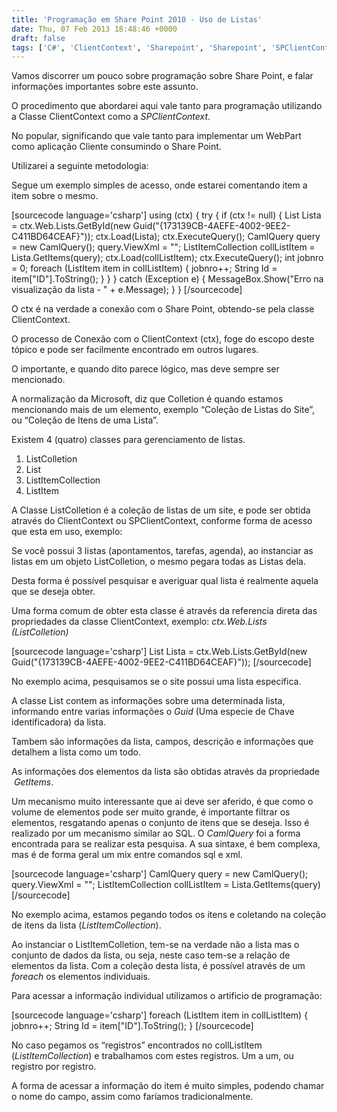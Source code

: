 ```yaml
---
title: 'Programação em Share Point 2010 - Uso de Listas'
date: Thu, 07 Feb 2013 18:48:46 +0000
draft: false
tags: ['C#', 'ClientContext', 'Sharepoint', 'Sharepoint', 'SPClientContext', 'Visual Studio', 'WebPart']
---
```


Vamos discorrer um pouco sobre programação sobre Share Point, e falar informações importantes sobre este assunto.

O procedimento que abordarei aqui vale tanto para programação utilizando a Classe ClientContext como a _SPClientContext_.

No popular, significando que vale tanto para implementar um WebPart como aplicação Cliente consumindo o Share Point.

Utilizarei a seguinte metodologia:

Segue um exemplo simples de acesso, onde estarei comentando item a item sobre o mesmo.

\[sourcecode language='csharp'\] using (ctx) { try { if (ctx != null) { List Lista = ctx.Web.Lists.GetById(new Guid("{173139CB-4AEFE-4002-9EE2-C411BD64CEAF}")); ctx.Load(Lista); ctx.ExecuteQuery(); CamlQuery query = new CamlQuery(); query.ViewXml = ""; ListItemCollection collListItem = Lista.GetItems(query); ctx.Load(collListItem); ctx.ExecuteQuery(); int jobnro = 0; foreach (ListItem item in collListItem) { jobnro++; String Id = item\["ID"\].ToString(); } } } catch (Exception e) { MessageBox.Show("Erro na visualização da lista - " + e.Message); } } \[/sourcecode\]

O ctx é na verdade a conexão com o Share Point, obtendo-se pela classe ClientContext.

O processo de Conexão com o ClientContext (ctx), foge do escopo deste tópico e pode ser facilmente encontrado em outros lugares.

O importante, e quando dito parece lógico, mas deve sempre ser mencionado.

A normalização da Microsoft, diz que Colletion é quando estamos mencionando mais de um elemento, exemplo “Coleção de Listas do Site”, ou “Coleção de Itens de uma Lista”.

Existem 4 (quatro) classes para gerenciamento de listas.

1.  ListColletion
2.  List
3.  ListItemCollection
4.  ListItem

A Classe ListColletion é a coleção de listas de um site, e pode ser obtida através do ClientContext ou SPClientContext, conforme forma de acesso que esta em uso, exemplo:

Se você possui 3 listas (apontamentos, tarefas, agenda), ao instanciar as listas em um objeto ListColletion, o mesmo pegara todas as Listas dela.

Desta forma é possível pesquisar e averiguar qual lista é realmente aquela que se deseja obter.

Uma forma comum de obter esta classe é através da referencia direta das propriedades da classe ClientContext, exemplo: _ctx.Web.Lists (ListColletion)_

\[sourcecode language='csharp'\] List Lista = ctx.Web.Lists.GetById(new Guid("{173139CB-4AEFE-4002-9EE2-C411BD64CEAF}")); \[/sourcecode\]

No exemplo acima, pesquisamos se o site possui uma lista especifica.

A classe List contem as informações sobre uma determinada lista, informando entre varias informações o _Guid_ (Uma especie de Chave identificadora) da lista.

Tambem são informações da lista, campos, descrição e informações que detalhem a lista como um todo.

As informações dos elementos da lista são obtidas através da propriedade  _GetItems_.

Um mecanismo muito interessante que ai deve ser aferido, é que como o volume de elementos pode ser muito grande, é importante filtrar os elementos, resgatando apenas o conjunto de itens que se deseja. Isso é realizado por um mecanismo similar ao SQL. O _CamlQuery_ foi a forma encontrada para se realizar esta pesquisa. A sua sintaxe, é bem complexa, mas é de forma geral um mix entre comandos sql e xml.

\[sourcecode language='csharp'\] CamlQuery query = new CamlQuery(); query.ViewXml = ""; ListItemCollection collListItem = Lista.GetItems(query) \[/sourcecode\]

No exemplo acima, estamos pegando todos os itens e coletando na coleção de itens da lista (_ListItemCollection_).

Ao instanciar o ListItemColletion, tem-se na verdade não a lista mas o conjunto de dados da lista, ou seja, neste caso tem-se a relação de elementos da lista. Com a coleção desta lista, é possível através de um _foreach_ os elementos individuais.

Para acessar a informação individual utilizamos o artificio de programação:

\[sourcecode language='csharp'\] foreach (ListItem item in collListItem) { jobnro++; String Id = item\["ID"\].ToString(); } \[/sourcecode\]

No caso pegamos os “registros” encontrados no collListItem (_ListItemCollection_) e trabalhamos com estes registros. Um a um, ou registro por registro.

A forma de acessar a informação do item é muito simples, podendo chamar o nome do campo, assim como faríamos tradicionalmente.
